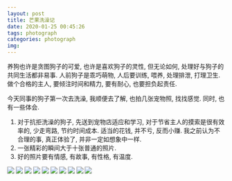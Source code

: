```yaml
---
layout: post
title: 芒果洗澡记
date: 2020-01-25 00:45:26
tags: photograph
categories: photograph
img: 
---
```


养狗也许是贪图狗子的可爱, 也许是喜欢狗子的灵性, 但无论如何, 处理好与狗子的共同生活都非易事. 人前狗子是乖巧萌物, 人后要训练, 喂养, 处理排泄, 打理卫生. 做个合格的主人, 要倾注时间和精力, 要有耐心, 也要担负起责任.

今天同事的狗子第一次去洗澡, 我顺便去了解, 也拍几张宠物照, 找找感觉. 同时, 也有一些体会.

1. 对于抗拒洗澡的狗子, 先送到宠物店适应和学习, 对于节省主人的摸索是很有效率的, 少走弯路, 节约时间成本. 适当的花钱, 并不亏, 反而小赚. 我之前认为不合理的事, 真正体验了, 并非一定如想象中一样.
2. 一张精彩的瞬间大于十张普通的照片. 
3. 好的照片要有情感, 有故事, 有性格, 有温度.



![](pic/芒果洗澡记/1.jpg)
![](pic/芒果洗澡记/2.jpg)
![](pic/芒果洗澡记/3.jpg)
![](pic/芒果洗澡记/4.jpg)
![](pic/芒果洗澡记/5.jpg)
![](pic/芒果洗澡记/6.jpg)
![](pic/芒果洗澡记/7.jpg)
![](pic/芒果洗澡记/8.jpg)
![](pic/芒果洗澡记/9.jpg)
![](http://pic.cyz.ink/芒果洗澡记/10.jpg)


